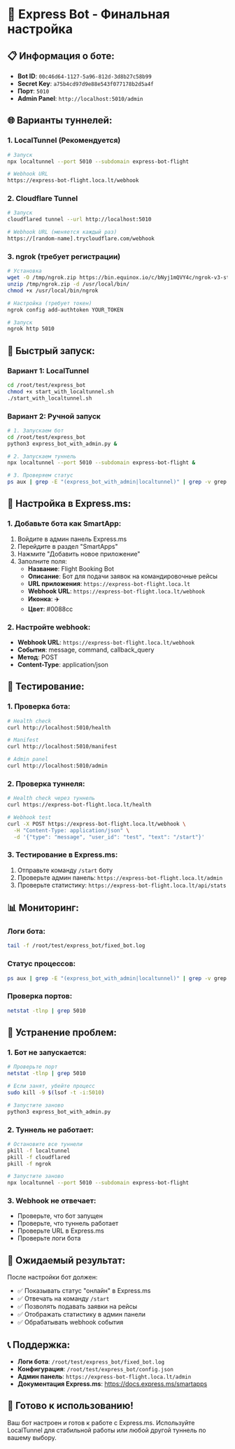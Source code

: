 # 🚀 Express Bot - Финальная настройка

## 📋 Информация о боте:
- **Bot ID**: `00c46d64-1127-5a96-812d-3d8b27c58b99`
- **Secret Key**: `a75b4cd97d9e88e543f077178b2d5a4f`
- **Порт**: `5010`
- **Admin Panel**: `http://localhost:5010/admin`

## 🌐 Варианты туннелей:

### 1. LocalTunnel (Рекомендуется)
```bash
# Запуск
npx localtunnel --port 5010 --subdomain express-bot-flight

# Webhook URL
https://express-bot-flight.loca.lt/webhook
```

### 2. Cloudflare Tunnel
```bash
# Запуск
cloudflared tunnel --url http://localhost:5010

# Webhook URL (меняется каждый раз)
https://[random-name].trycloudflare.com/webhook
```

### 3. ngrok (требует регистрации)
```bash
# Установка
wget -O /tmp/ngrok.zip https://bin.equinox.io/c/bNyj1mQVY4c/ngrok-v3-stable-linux-amd64.zip
unzip /tmp/ngrok.zip -d /usr/local/bin/
chmod +x /usr/local/bin/ngrok

# Настройка (требует токен)
ngrok config add-authtoken YOUR_TOKEN

# Запуск
ngrok http 5010
```

## 🔧 Быстрый запуск:

### Вариант 1: LocalTunnel
```bash
cd /root/test/express_bot
chmod +x start_with_localtunnel.sh
./start_with_localtunnel.sh
```

### Вариант 2: Ручной запуск
```bash
# 1. Запускаем бот
cd /root/test/express_bot
python3 express_bot_with_admin.py &

# 2. Запускаем туннель
npx localtunnel --port 5010 --subdomain express-bot-flight &

# 3. Проверяем статус
ps aux | grep -E "(express_bot_with_admin|localtunnel)" | grep -v grep
```

## 📱 Настройка в Express.ms:

### 1. Добавьте бота как SmartApp:
1. Войдите в админ панель Express.ms
2. Перейдите в раздел "SmartApps"
3. Нажмите "Добавить новое приложение"
4. Заполните поля:
   - **Название**: Flight Booking Bot
   - **Описание**: Бот для подачи заявок на командировочные рейсы
   - **URL приложения**: `https://express-bot-flight.loca.lt`
   - **Webhook URL**: `https://express-bot-flight.loca.lt/webhook`
   - **Иконка**: ✈️
   - **Цвет**: #0088cc

### 2. Настройте webhook:
- **Webhook URL**: `https://express-bot-flight.loca.lt/webhook`
- **События**: message, command, callback_query
- **Метод**: POST
- **Content-Type**: application/json

## 🧪 Тестирование:

### 1. Проверка бота:
```bash
# Health check
curl http://localhost:5010/health

# Manifest
curl http://localhost:5010/manifest

# Admin panel
curl http://localhost:5010/admin
```

### 2. Проверка туннеля:
```bash
# Health check через туннель
curl https://express-bot-flight.loca.lt/health

# Webhook test
curl -X POST https://express-bot-flight.loca.lt/webhook \
  -H "Content-Type: application/json" \
  -d '{"type": "message", "user_id": "test", "text": "/start"}'
```

### 3. Тестирование в Express.ms:
1. Отправьте команду `/start` боту
2. Проверьте админ панель: `https://express-bot-flight.loca.lt/admin`
3. Проверьте статистику: `https://express-bot-flight.loca.lt/api/stats`

## 📊 Мониторинг:

### Логи бота:
```bash
tail -f /root/test/express_bot/fixed_bot.log
```

### Статус процессов:
```bash
ps aux | grep -E "(express_bot_with_admin|localtunnel)" | grep -v grep
```

### Проверка портов:
```bash
netstat -tlnp | grep 5010
```

## 🔧 Устранение проблем:

### 1. Бот не запускается:
```bash
# Проверьте порт
netstat -tlnp | grep 5010

# Если занят, убейте процесс
sudo kill -9 $(lsof -t -i:5010)

# Запустите заново
python3 express_bot_with_admin.py
```

### 2. Туннель не работает:
```bash
# Остановите все туннели
pkill -f localtunnel
pkill -f cloudflared
pkill -f ngrok

# Запустите заново
npx localtunnel --port 5010 --subdomain express-bot-flight
```

### 3. Webhook не отвечает:
- Проверьте, что бот запущен
- Проверьте, что туннель работает
- Проверьте URL в Express.ms
- Проверьте логи бота

## 🎯 Ожидаемый результат:

После настройки бот должен:
- ✅ Показывать статус "онлайн" в Express.ms
- ✅ Отвечать на команду `/start`
- ✅ Позволять подавать заявки на рейсы
- ✅ Отображать статистику в админ панели
- ✅ Обрабатывать webhook события

## 📞 Поддержка:

- **Логи бота**: `/root/test/express_bot/fixed_bot.log`
- **Конфигурация**: `/root/test/express_bot/config.json`
- **Админ панель**: `https://express-bot-flight.loca.lt/admin`
- **Документация Express.ms**: https://docs.express.ms/smartapps

## 🚀 Готово к использованию!

Ваш бот настроен и готов к работе с Express.ms. Используйте LocalTunnel для стабильной работы или любой другой туннель по вашему выбору.

